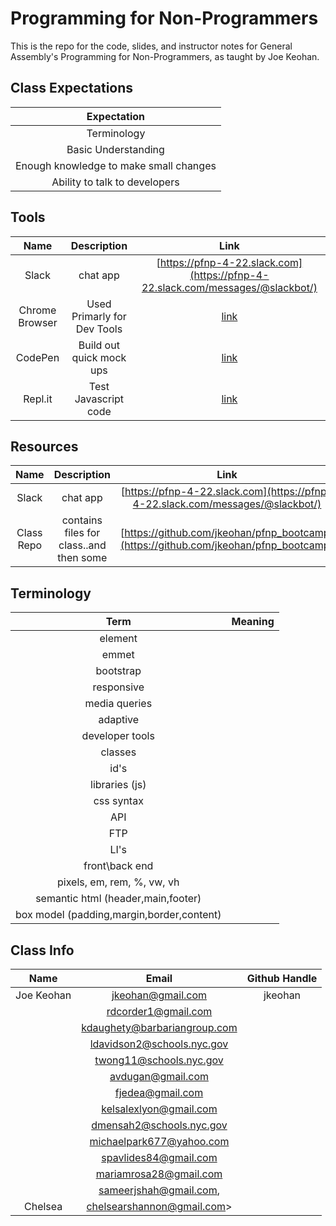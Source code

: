# Programming for Non-Programmers

This is the repo for the code, slides, and instructor notes for General Assembly's Programming for Non-Programmers, as taught by Joe Keohan.

## Class Expectations
| Expectation | 
| :---: | 
| Terminology |||
| Basic Understanding |||
| Enough knowledge to make small changes |||
| Ability to talk to developers |||

## Tools
| Name | Description | Link | 
| :---: | :---: |  :---: | 
| Slack | chat app | [https://pfnp-4-22.slack.com](https://pfnp-4-22.slack.com/messages/@slackbot/) | 
| Chrome Browser| Used Primarly for Dev Tools| [link](https://www.google.com/chrome/browser/desktop/index.html?brand=CHBD&gclid=CjwKEAjw_uvHBRDUkumF0tLFp3cSJACAIHMYf90Is2IS0ip_K5ebW4Oqgc8xlSevD8oUmiW7TwaZOxoCVRDw_wcB&dclid=CIqy74WcuNMCFUcGDAodTmEC1A)|
| CodePen| Build out quick mock ups| [link](http://codepen.io) |
| Repl.it| Test Javascript code | [link](http://repl.it)|

## Resources
| Name | Description | Link | 
| :---: | :---: |  :---: | 
| Slack | chat app | [https://pfnp-4-22.slack.com](https://pfnp-4-22.slack.com/messages/@slackbot/) | 
| Class Repo | contains files for class..and then some | [https://github.com/jkeohan/pfnp_bootcamp](https://github.com/jkeohan/pfnp_bootcamp) | W3Schools ||


## Terminology
| Term | Meaning | 
| :----: | :---: |  
| element ||
| emmet ||
| bootstrap ||
| responsive ||
| media queries||
| adaptive||
| developer tools ||
| classes||
| id's||
| libraries (js) ||
| css syntax||
| API ||
| FTP ||
| LI's ||
| front\back end||
| pixels, em, rem, %, vw, vh ||
| semantic html (header,main,footer) |
| box model (padding,margin,border,content)||


## Class Info
| Name | Email | Github Handle | 
| :----: | :---: |  :---: | 
| Joe Keohan| jkeohan@gmail.com| jkeohan | 
|  | rdcorder1@gmail.com| | 
| | kdaughety@barbariangroup.com | | 
|  | ldavidson2@schools.nyc.gov| |
|   | twong11@schools.nyc.gov| |  
|  | avdugan@gmail.com| | 
|  | fjedea@gmail.com| | 
|  | kelsalexlyon@gmail.com| | 
|  | dmensah2@schools.nyc.gov| | 
|  | michaelpark677@yahoo.com| | 
|  | spavlides84@gmail.com| | 
|  | mariamrosa28@gmail.com| | 
|  | sameerjshah@gmail.com,| | 
| Chelsea | chelsearshannon@gmail.com> | | 

